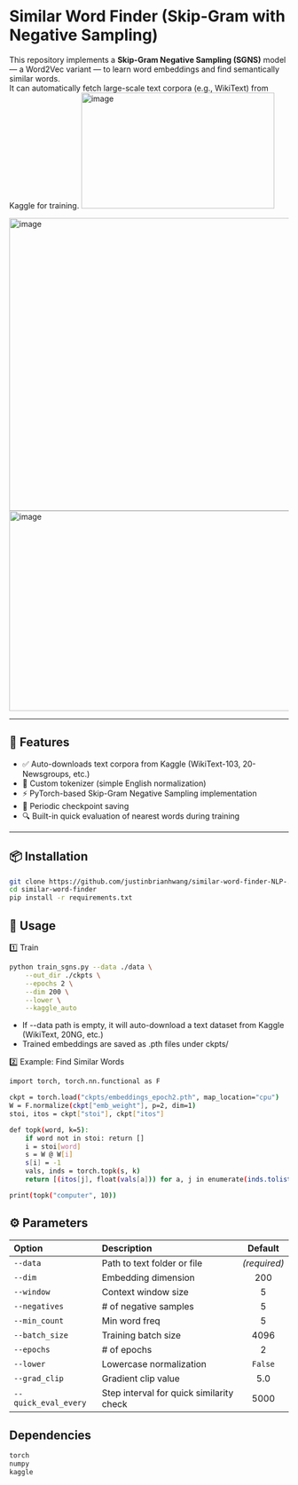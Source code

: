 # Similar Word Finder (Skip-Gram with Negative Sampling)

This repository implements a **Skip-Gram Negative Sampling (SGNS)** model — a Word2Vec variant — to learn word embeddings and find semantically similar words.  
It can automatically fetch large-scale text corpora (e.g., WikiText) from Kaggle for training.
<img width="348" height="209" alt="image" src="https://github.com/user-attachments/assets/591face9-427b-48a2-bedb-bb142b28c665" />

<img width="561" height="528" alt="image" src="https://github.com/user-attachments/assets/37747a1d-e81b-473b-829b-449ebb7bc908" />

<img width="717" height="361" alt="image" src="https://github.com/user-attachments/assets/0ba328e6-f57e-47e4-9908-97ea768f1435" />


---

## 🚀 Features
- ✅ Auto-downloads text corpora from Kaggle (WikiText-103, 20-Newsgroups, etc.)
- 🧠 Custom tokenizer (simple English normalization)
- ⚡ PyTorch-based Skip-Gram Negative Sampling implementation
- 💾 Periodic checkpoint saving
- 🔍 Built-in quick evaluation of nearest words during training

---

## 📦 Installation
```bash
git clone https://github.com/justinbrianhwang/similar-word-finder-NLP-.git
cd similar-word-finder
pip install -r requirements.txt
```

## 🧮 Usage
1️⃣ Train

```bash
python train_sgns.py --data ./data \
    --out_dir ./ckpts \
    --epochs 2 \
    --dim 200 \
    --lower \
    --kaggle_auto
```

- If --data path is empty, it will auto-download a text dataset from Kaggle (WikiText, 20NG, etc.)
- Trained embeddings are saved as .pth files under ckpts/

2️⃣ Example: Find Similar Words
```bash
import torch, torch.nn.functional as F

ckpt = torch.load("ckpts/embeddings_epoch2.pth", map_location="cpu")
W = F.normalize(ckpt["emb_weight"], p=2, dim=1)
stoi, itos = ckpt["stoi"], ckpt["itos"]

def topk(word, k=5):
    if word not in stoi: return []
    i = stoi[word]
    s = W @ W[i]
    s[i] = -1
    vals, inds = torch.topk(s, k)
    return [(itos[j], float(vals[a])) for a, j in enumerate(inds.tolist())]

print(topk("computer", 10))
```

## ⚙️ Parameters
| Option               | Description                              |    Default   |
| :------------------- | :--------------------------------------- | :----------: |
| `--data`             | Path to text folder or file              | *(required)* |
| `--dim`              | Embedding dimension                      |      200     |
| `--window`           | Context window size                      |       5      |
| `--negatives`        | # of negative samples                    |       5      |
| `--min_count`        | Min word freq                            |       5      |
| `--batch_size`       | Training batch size                      |     4096     |
| `--epochs`           | # of epochs                              |       2      |
| `--lower`            | Lowercase normalization                  |    `False`   |
| `--grad_clip`        | Gradient clip value                      |      5.0     |
| `--quick_eval_every` | Step interval for quick similarity check |     5000     |

## Dependencies
```txt
torch
numpy
kaggle
```






